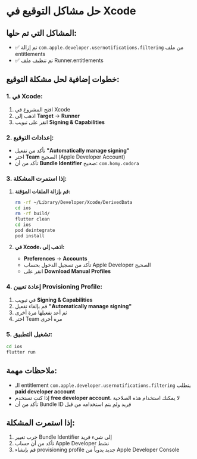 # حل مشاكل التوقيع في Xcode

## المشاكل التي تم حلها:
- ✅ تم إزالة `com.apple.developer.usernotifications.filtering` من ملف entitlements
- ✅ تم تنظيف ملف Runner.entitlements

## خطوات إضافية لحل مشكلة التوقيع:

### 1. في Xcode:
1. افتح المشروع في Xcode
2. اذهب إلى **Target** -> **Runner**
3. انقر على تبويب **Signing & Capabilities**

### 2. إعدادات التوقيع:
- تأكد من تفعيل **"Automatically manage signing"**
- اختر **Team** الصحيح (Apple Developer Account)
- تأكد من أن **Bundle Identifier** صحيح: `com.homy.codora`

### 3. إذا استمرت المشكلة:
1. **قم بإزالة الملفات المؤقتة:**
   ```bash
   rm -rf ~/Library/Developer/Xcode/DerivedData
   cd ios
   rm -rf build/
   flutter clean
   cd ios
   pod deintegrate
   pod install
   ```

2. **في Xcode، اذهب إلى:**
   - **Preferences** -> **Accounts**
   - تأكد من تسجيل الدخول بحساب Apple Developer الصحيح
   - انقر على **Download Manual Profiles**

### 4. إعادة تعيين Provisioning Profile:
1. في تبويب **Signing & Capabilities**
2. قم بإلغاء تفعيل **"Automatically manage signing"**
3. ثم أعد تفعيلها مرة أخرى
4. اختر Team مرة أخرى

### 5. تشغيل التطبيق:
```bash
cd ios
flutter run
```

## ملاحظات مهمة:
- الـ entitlement `com.apple.developer.usernotifications.filtering` يتطلب **paid developer account**
- إذا كنت تستخدم **free developer account**، لا يمكنك استخدام هذه الصلاحية
- تأكد من أن Bundle ID فريد ولم يتم استخدامه من قبل

## إذا استمرت المشكلة:
1. جرب تغيير Bundle Identifier إلى شيء فريد
2. تأكد من أن حساب Apple Developer نشط
3. قم بإنشاء provisioning profile جديد يدوياً من Apple Developer Console 